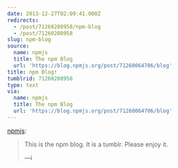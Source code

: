 ```yaml
---
date: 2013-12-27T02:09:41.000Z
redirects:
  - /post/71260208958/npm-blog
  - /post/71260208958
slug: npm-blog
source:
  name: npmjs
  title: The npm Blog
  url: 'https://blog.npmjs.org/post/71260064706/blog'
title: npm Blog!
tumblrid: 71260208958
type: text
via:
  name: npmjs
  title: The npm Blog
  url: 'https://blog.npmjs.org/post/71260064706/blog'
---
```

<p><a href="http://npmjs.tumblr.com/post/71260064706/blog" class="tumblr_blog">npmjs</a>:</p>

<blockquote><p>This is the npm blog.  It is a tumblr.  Please enjoy it.</p>

<p>—i</p></blockquote>
